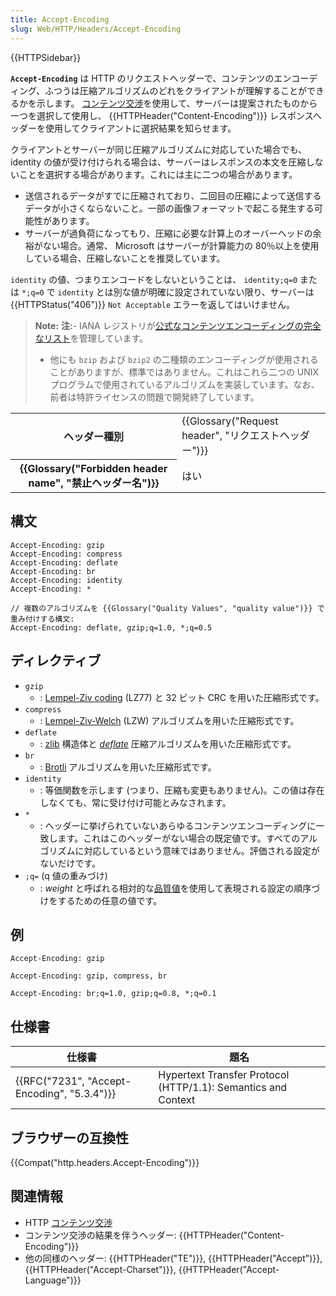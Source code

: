 ```yaml
---
title: Accept-Encoding
slug: Web/HTTP/Headers/Accept-Encoding
---
```


{{HTTPSidebar}}

**`Accept-Encoding`** は HTTP のリクエストヘッダーで、コンテンツのエンコーディング、ふつうは圧縮アルゴリズムのどれをクライアントが理解することができるかを示します。 [コンテンツ交渉](/ja/docs/Web/HTTP/Content_negotiation)を使用して、サーバーは提案されたものから一つを選択して使用し、 {{HTTPHeader("Content-Encoding")}} レスポンスヘッダーを使用してクライアントに選択結果を知らせます。

クライアントとサーバーが同じ圧縮アルゴリズムに対応していた場合でも、 identity の値が受け付けられる場合は、サーバーはレスポンスの本文を圧縮しないことを選択する場合があります。これには主に二つの場合があります。

- 送信されるデータがすでに圧縮されており、二回目の圧縮によって送信するデータが小さくならないこと。一部の画像フォーマットで起こる発生する可能性があります。
- サーバーが過負荷になってもり、圧縮に必要な計算上のオーバーヘッドの余裕がない場合。通常、 Microsoft はサーバーが計算能力の 80％以上を使用している場合、圧縮しないことを推奨しています。

`identity` の値、つまりエンコードをしないということは、 `identity;q=0` または `*;q=0` で `identity` とは別な値が明確に設定されていない限り、サーバーは{{HTTPStatus("406")}} `Not Acceptable` エラーを返してはいけません。

> **Note:** **注:**- IANA レジストリが[公式なコンテンツエンコーディングの完全なリスト](http://www.iana.org/assignments/http-parameters/http-parameters.xml#http-parameters-1)を管理しています。
>
> - 他にも `bzip` および `bzip2` の二種類のエンコーディングが使用されることがありますが、標準ではありません。これはこれら二つの UNIX プログラムで使用されているアルゴリズムを実装しています。なお、前者は特許ライセンスの問題で開発終了しています。

<table class="properties">
  <tbody>
    <tr>
      <th scope="row">ヘッダー種別</th>
      <td>
        {{Glossary("Request header", "リクエストヘッダー")}}
      </td>
    </tr>
    <tr>
      <th scope="row">
        {{Glossary("Forbidden header name", "禁止ヘッダー名")}}
      </th>
      <td>はい</td>
    </tr>
  </tbody>
</table>

## 構文

```
Accept-Encoding: gzip
Accept-Encoding: compress
Accept-Encoding: deflate
Accept-Encoding: br
Accept-Encoding: identity
Accept-Encoding: *

// 複数のアルゴリズムを {{Glossary("Quality Values", "quality value")}} で重み付けする構文:
Accept-Encoding: deflate, gzip;q=1.0, *;q=0.5
```

## ディレクティブ

- `gzip`
  - : [Lempel-Ziv coding](http://en.wikipedia.org/wiki/LZ77_and_LZ78#LZ77) (LZ77) と 32 ビット CRC を用いた圧縮形式です。
- `compress`
  - : [Lempel-Ziv-Welch](http://en.wikipedia.org/wiki/LZW) (LZW) アルゴリズムを用いた圧縮形式です。
- `deflate`
  - : [zlib](http://en.wikipedia.org/wiki/Zlib) 構造体と [_deflate_](http://en.wikipedia.org/wiki/DEFLATE) 圧縮アルゴリズムを用いた圧縮形式です。
- `br`
  - : [Brotli](https://en.wikipedia.org/wiki/Brotli) アルゴリズムを用いた圧縮形式です。
- `identity`
  - : 等価関数を示します (つまり、圧縮も変更もありません)。この値は存在しなくても、常に受け付け可能とみなされます。
- `*`
  - : ヘッダーに挙げられていないあらゆるコンテンツエンコーディングに一致します。これはこのヘッダーがない場合の既定値です。すべてのアルゴリズムに対応しているという意味ではありません。評価される設定がないだけです。
- `;q=` (q 値の重みづけ)
  - : _weight_ と呼ばれる相対的な[品質値](/ja/docs/Glossary/Quality_values)を使用して表現される設定の順序づけをするための任意の値です。

## 例

```
Accept-Encoding: gzip

Accept-Encoding: gzip, compress, br

Accept-Encoding: br;q=1.0, gzip;q=0.8, *;q=0.1
```

## 仕様書

| 仕様書                                                   | 題名                                                          |
| -------------------------------------------------------- | ------------------------------------------------------------- |
| {{RFC("7231", "Accept-Encoding", "5.3.4")}} | Hypertext Transfer Protocol (HTTP/1.1): Semantics and Context |

## ブラウザーの互換性

{{Compat("http.headers.Accept-Encoding")}}

## 関連情報

- HTTP [コンテンツ交渉](/ja/docs/Web/HTTP/Content_negotiation)
- コンテンツ交渉の結果を伴うヘッダー: {{HTTPHeader("Content-Encoding")}}
- 他の同様のヘッダー: {{HTTPHeader("TE")}}, {{HTTPHeader("Accept")}}, {{HTTPHeader("Accept-Charset")}}, {{HTTPHeader("Accept-Language")}}
